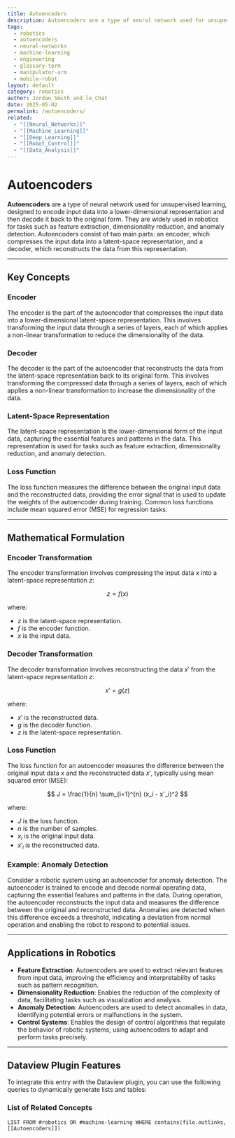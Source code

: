 ```yaml
---
title: Autoencoders
description: Autoencoders are a type of neural network used for unsupervised learning, designed to encode input data into a lower-dimensional representation and then decode it back to the original form, widely used in robotics for tasks such as feature extraction and anomaly detection.
tags:
  - robotics
  - autoencoders
  - neural-networks
  - machine-learning
  - engineering
  - glossary-term
  - manipulator-arm
  - mobile-robot
layout: default
category: robotics
author: Jordan_Smith_and_le_Chat
date: 2025-05-02
permalink: /autoencoders/
related:
  - "[[Neural_Networks]]"
  - "[[Machine_Learning]]"
  - "[[Deep_Learning]]"
  - "[[Robot_Control]]"
  - "[[Data_Analysis]]"
---
```


# Autoencoders

**Autoencoders** are a type of neural network used for unsupervised learning, designed to encode input data into a lower-dimensional representation and then decode it back to the original form. They are widely used in robotics for tasks such as feature extraction, dimensionality reduction, and anomaly detection. Autoencoders consist of two main parts: an encoder, which compresses the input data into a latent-space representation, and a decoder, which reconstructs the data from this representation.

---

## Key Concepts

### Encoder

The encoder is the part of the autoencoder that compresses the input data into a lower-dimensional latent-space representation. This involves transforming the input data through a series of layers, each of which applies a non-linear transformation to reduce the dimensionality of the data.

### Decoder

The decoder is the part of the autoencoder that reconstructs the data from the latent-space representation back to its original form. This involves transforming the compressed data through a series of layers, each of which applies a non-linear transformation to increase the dimensionality of the data.

### Latent-Space Representation

The latent-space representation is the lower-dimensional form of the input data, capturing the essential features and patterns in the data. This representation is used for tasks such as feature extraction, dimensionality reduction, and anomaly detection.

### Loss Function

The loss function measures the difference between the original input data and the reconstructed data, providing the error signal that is used to update the weights of the autoencoder during training. Common loss functions include mean squared error (MSE) for regression tasks.

---

## Mathematical Formulation

### Encoder Transformation

The encoder transformation involves compressing the input data $x$ into a latent-space representation $z$:

$$
z = f(x)
$$

where:
- $z$ is the latent-space representation.
- $f$ is the encoder function.
- $x$ is the input data.

### Decoder Transformation

The decoder transformation involves reconstructing the data $x'$ from the latent-space representation $z$:

$$
x' = g(z)
$$

where:
- $x'$ is the reconstructed data.
- $g$ is the decoder function.
- $z$ is the latent-space representation.

### Loss Function

The loss function for an autoencoder measures the difference between the original input data $x$ and the reconstructed data $x'$, typically using mean squared error (MSE):

$$
J = \frac{1}{n} \sum_{i=1}^{n} (x_i - x'_i)^2
$$

where:
- $J$ is the loss function.
- $n$ is the number of samples.
- $x_i$ is the original input data.
- $x'_i$ is the reconstructed data.

### Example: Anomaly Detection

Consider a robotic system using an autoencoder for anomaly detection. The autoencoder is trained to encode and decode normal operating data, capturing the essential features and patterns in the data. During operation, the autoencoder reconstructs the input data and measures the difference between the original and reconstructed data. Anomalies are detected when this difference exceeds a threshold, indicating a deviation from normal operation and enabling the robot to respond to potential issues.

---

## Applications in Robotics

- **Feature Extraction**: Autoencoders are used to extract relevant features from input data, improving the efficiency and interpretability of tasks such as pattern recognition.
- **Dimensionality Reduction**: Enables the reduction of the complexity of data, facilitating tasks such as visualization and analysis.
- **Anomaly Detection**: Autoencoders are used to detect anomalies in data, identifying potential errors or malfunctions in the system.
- **Control Systems**: Enables the design of control algorithms that regulate the behavior of robotic systems, using autoencoders to adapt and perform tasks precisely.

---

## Dataview Plugin Features

To integrate this entry with the Dataview plugin, you can use the following queries to dynamically generate lists and tables:

### List of Related Concepts

```dataview
LIST FROM #robotics OR #machine-learning WHERE contains(file.outlinks, [[Autoencoders]])
